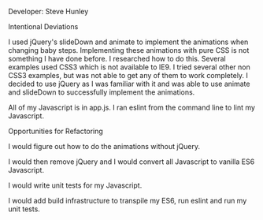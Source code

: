 Developer: Steve Hunley 

Intentional Deviations 

  I used jQuery's slideDown and animate to implement the animations when changing baby steps.  Implementing these animations with pure CSS is not something I have done before.  I researched how to do this.  Several examples used CSS3 which is not available to IE9.  I tried several other non CSS3 examples, but was not able to get any of them to work completely.  I decided to use jQuery as I was familiar with it and was able to use animate and slideDown to successfully implement the animations.

All of my Javascript is in app.js.  I ran eslint from the command line to lint my Javascript.

Opportunities for Refactoring

  I would figure out how to do the animations without jQuery.

  I would then remove jQuery and I would convert all Javascript to vanilla ES6 Javascript.

  I would write unit tests for my Javascript.

  I would add build infrastructure to transpile my ES6, run eslint and run my unit tests. 


